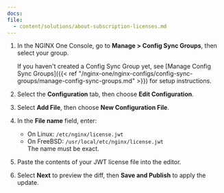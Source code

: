 ```yaml
---
docs:
file:
  - content/solutions/about-subscription-licenses.md
---
```


1. In the NGINX One Console, go to **Manage > Config Sync Groups**, then select your group.
   
   If you haven't created a Config Sync Group yet, see [Manage Config Sync Groups]({{< ref "/nginx-one/nginx-configs/config-sync-groups/manage-config-sync-groups.md" >}}) for setup instructions.
2. Select the **Configuration** tab, then choose **Edit Configuration**.
3. Select **Add File**, then choose **New Configuration File**.
4. In the **File name** field, enter:
   - On Linux: `/etc/nginx/license.jwt`  
   - On FreeBSD: `/usr/local/etc/nginx/license.jwt`  
   The name must be exact.
5. Paste the contents of your JWT license file into the editor.
6. Select **Next** to preview the diff, then **Save and Publish** to apply the update.